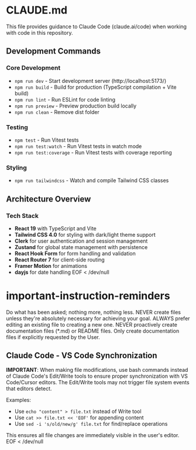 # CLAUDE.md

This file provides guidance to Claude Code (claude.ai/code) when working with code in this repository.

## Development Commands

### Core Development
- `npm run dev` - Start development server (http://localhost:5173/)
- `npm run build` - Build for production (TypeScript compilation + Vite build)
- `npm run lint` - Run ESLint for code linting
- `npm run preview` - Preview production build locally
- `npm run clean` - Remove dist folder

### Testing
- `npm test` - Run Vitest tests
- `npm run test:watch` - Run Vitest tests in watch mode
- `npm run test:coverage` - Run Vitest tests with coverage reporting

### Styling
- `npm run tailwindcss` - Watch and compile Tailwind CSS classes

## Architecture Overview

### Tech Stack
- **React 19** with TypeScript and Vite
- **Tailwind CSS 4.0** for styling with dark/light theme support
- **Clerk** for user authentication and session management
- **Zustand** for global state management with persistence
- **React Hook Form** for form handling and validation
- **React Router 7** for client-side routing
- **Framer Motion** for animations
- **dayjs** for date handling
EOF < /dev/null
# important-instruction-reminders
Do what has been asked; nothing more, nothing less.
NEVER create files unless they're absolutely necessary for achieving your goal.
ALWAYS prefer editing an existing file to creating a new one.
NEVER proactively create documentation files (*.md) or README files. Only create documentation files if explicitly requested by the User.

## Claude Code - VS Code Synchronization
**IMPORTANT**: When making file modifications, use bash commands instead of Claude Code's Edit/Write tools to ensure proper synchronization with VS Code/Cursor editors. The Edit/Write tools may not trigger file system events that editors detect.

Examples:
- Use `echo "content" > file.txt` instead of Write tool
- Use `cat >> file.txt << 'EOF'` for appending content
- Use `sed -i 's/old/new/g' file.txt` for find/replace operations

This ensures all file changes are immediately visible in the user's editor.
EOF < /dev/null
